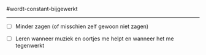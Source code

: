 #wordt-constant-bijgewerkt 

---
- [ ] Minder zagen (of misschien zelf gewoon niet zagen)
- [ ] Leren wanneer muziek en oortjes me helpt en wanneer het me tegenwerkt

